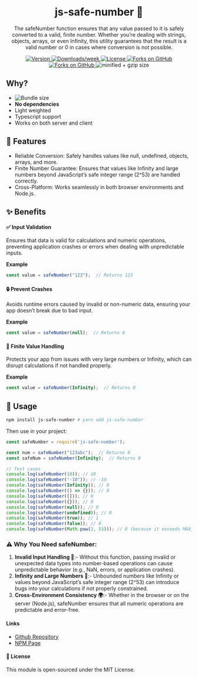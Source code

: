 <h1 align="center">
  js-safe-number 🔢
</h1>
<p align="center">
The safeNumber function ensures that any value passed to it is safely converted to a valid, finite number. Whether you’re dealing with strings, objects, arrays, or even Infinity, this utility guarantees that the result is a valid number or 0 in cases where conversion is not possible.
</p>

<p align="center">
  <a href="https://www.npmjs.com/package/js-safe-number">
    <img src="https://img.shields.io/npm/v/js-safe-number.svg" alt="Version" />
  </a>
  <a href="https://www.npmjs.com/package/js-safe-number">
    <img src="https://img.shields.io/npm/dw/js-safe-number.svg" alt="Downloads/week" />
  </a>
  <a href="https://github.com/Sawannrl123/js-safe-number/blob/main/package.json">
    <img src="https://img.shields.io/npm/l/js-safe-number.svg" alt="License" />
  </a>
  <a href="https://github.com/Sawannrl123/js-safe-number/network/members">
    <img src="https://img.shields.io/github/forks/Sawannrl123/js-safe-number" alt="Forks on GitHub" />
  </a>
  <a href="https://github.com/Sawannrl123/js-safe-number/stargazers">
    <img src="https://img.shields.io/github/stars/Sawannrl123/js-safe-number" alt="Forks on GitHub" />
  </a>
  <img src="https://badgen.net/bundlephobia/minzip/js-safe-number" alt="minified + gzip size" />
</p>

## Why?

- ![Bundle size](https://badgen.net/bundlephobia/minzip/js-safe-number)
- **No dependencies**
- Light weighted
- Typescript support
- Works on both server and client

## 🚀 Features

- Reliable Conversion: Safely handles values like null, undefined, objects, arrays, and more.
- Finite Number Guarantee: Ensures that values like Infinity and large numbers beyond JavaScript’s safe integer range (2^53) are handled correctly.
- Cross-Platform: Works seamlessly in both browser environments and Node.js.

## ✨ Benefits

#### ✅ Input Validation

Ensures that data is valid for calculations and numeric operations, preventing application crashes or errors when dealing with unpredictable inputs.

**Example**
```ts
const value = safeNumber("123");  // Returns 123
```

#### 🔒 Prevent Crashes

Avoids runtime errors caused by invalid or non-numeric data, ensuring your app doesn’t break due to bad input.

**Example**
```ts
const value = safeNumber(null);  // Returns 0
```

#### 🎯 Finite Value Handling

Protects your app from issues with very large numbers or Infinity, which can disrupt calculations if not handled properly.

**Example**
```ts
const value = safeNumber(Infinity);  // Returns 0
```


## 🔧 Usage

```bash
npm install js-safe-number # yarn add js-safe-number
```

Then use in your project:

```ts
const safeNumber = require('js-safe-number');

const num = safeNumber("123abc");  // Returns 0
const safeNum = safeNumber(Infinity);  // Returns 0
```

```ts
// Test cases
console.log(safeNumber(10)); // 10
console.log(safeNumber("-10")); // -10
console.log(safeNumber(Infinity)); // 0
console.log(safeNumber(() => {})); // 0
console.log(safeNumber([])); // 0
console.log(safeNumber({})); // 0
console.log(safeNumber(null)); // 0
console.log(safeNumber(undefined)); // 0
console.log(safeNumber(true)); // 1
console.log(safeNumber(false)); // 0
console.log(safeNumber(Math.pow(2, 53))); // 0 (because it exceeds MAX_SAFE_INTEGER)
```

### ⚠️ Why You Need safeNumber:

1. **Invalid Input Handling 🤔**:- Without this function, passing invalid or unexpected data types into number-based operations can cause unpredictable behavior (e.g., NaN, errors, or application crashes).
2. **Infinity and Large Numbers 🔢**:- Unbounded numbers like Infinity or values beyond JavaScript’s safe integer range (2^53) can introduce bugs into your calculations if not properly constrained.
3. **Cross-Environment Consistency 🌍**:- Whether in the browser or on the server (Node.js), safeNumber ensures that all numeric operations are predictable and error-free.

#### Links
- [Github Repository](https://github.com/Sawannrl123/js-safe-number)
- [NPM Page](https://www.npmjs.com/package/js-safe-number)

#### 📜 License
This module is open-sourced under the MIT License.
